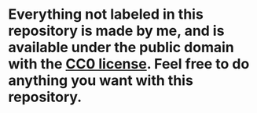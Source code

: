# Everything not labeled in this repository is made by me, and is available under the public domain with the [CC0 license](https://creativecommons.org/publicdomain/zero/1.0/). Feel free to do anything you want with this repository.
